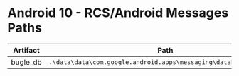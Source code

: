# Android 10 - RCS/Android Messages Paths

| **Artifact** | **Path**                                                         |
|--------------|------------------------------------------------------------------|
| bugle_db     | `.\data\data\com.google.android.apps\messaging\databases\bugle_db` |